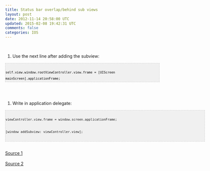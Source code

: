 ```yaml
---
title: Status bar overlap/behind sub views
layout: post
date: 2012-11-14 20:58:00 UTC
updated: 2015-02-08 19:42:31 UTC
comments: false
categories: IOS
---
```

<br /><ol><li>Use the next line after adding the subview:</li></ol><pre style="background-image: URL(http://2.bp.blogspot.com/_z5ltvMQPaa8/SjJXr_U2YBI/AAAAAAAAAAM/46OqEP32CJ8/s320/codebg.gif); background: #f0f0f0; border: 1px dashed #CCCCCC; color: black; font-family: arial; font-size: 12px; height: auto; line-height: 20px; overflow: auto; padding: 0px; text-align: left; width: 99%;"><code style="color: black; word-wrap: normal;"> self.view.window.rootViewController.view.frame = [UIScreen mainScreen].applicationFrame;  </code></pre><br /><br /><div><ol><li>Write in application delegate:</li></ol></div><div><pre style="background-color: #f0f0f0; border: 1px dashed rgb(204, 204, 204); font-family: arial; font-size: 12px; height: auto; line-height: 20px; overflow: auto; padding: 0px; width: 646.4666748046875px;"><code style="word-wrap: normal;"> viewController.view.frame = window.screen.applicationFrame;  <br /> [window addSubview: viewController.view];  <br /></code></pre><br /><a href="http://stackoverflow.com/questions/487150/uiview-clipped-by-statusbar-until-autorotate">Source 1</a></div><br /><a href="http://stackoverflow.com/a/11292234">Source 2</a>
